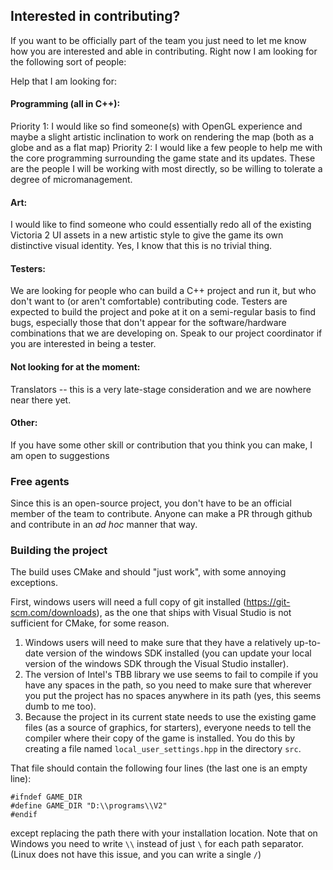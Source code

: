 ## Interested in contributing?

If you want to be officially part of the team you just need to let me know how you are interested and able in contributing. Right now I am looking for the following sort of people:

Help that I am looking for:

#### Programming (all in C++):
Priority 1: I would like so find someone(s) with OpenGL experience and maybe a slight artistic inclination to work on rendering the map (both as a globe and as a flat map)
Priority 2: I would like a few people to help me with the core programming surrounding the game state and its updates. These are the people I will be working with most directly, so be willing to tolerate a degree of micromanagement.

#### Art:
I would like to find someone who could essentially redo all of the existing Victoria 2 UI assets in a new artistic style to give the game its own distinctive visual identity. Yes, I know that this is no trivial thing.


#### Testers:
We are looking for people who can build a C++ project and run it, but who don't want to (or aren't comfortable) contributing code. Testers are expected to build the project and poke at it on a semi-regular basis to find bugs, especially those that don't appear for the software/hardware combinations that we are developing on. Speak to our project coordinator if you are interested in being a tester.

#### Not looking for at the moment:
Translators -- this is a very late-stage consideration and we are nowhere near there yet.

#### Other:
If you have some other skill or contribution that you think you can make, I am open to suggestions 

### Free agents

Since this is an open-source project, you don't have to be an official member of the team to contribute. Anyone can make a PR through github and contribute in an *ad hoc* manner that way.

### Building the project

The build uses CMake and should "just work", with some annoying exceptions.

First, windows users will need a full copy of git installed (https://git-scm.com/downloads), as the one that ships with Visual Studio is not sufficient for CMake, for some reason.

1. Windows users will need to make sure that they have a relatively up-to-date version of the windows SDK installed (you can update your local version of the windows SDK through the Visual Studio installer).
2. The version of Intel's TBB library we use seems to fail to compile if you have any spaces in the path, so you need to make sure that wherever you put the project has no spaces anywhere in its path (yes, this seems dumb to me too).
3. Because the project in its current state needs to use the existing game files (as a source of graphics, for starters), everyone needs to tell the compiler where their copy of the game is installed. You do this by creating a file named `local_user_settings.hpp` in the directory `src`.

That file should contain the following four lines (the last one is an empty line):
```
#ifndef GAME_DIR
#define GAME_DIR "D:\\programs\\V2"
#endif

```
except replacing the path there with your installation location. Note that on Windows you need to write `\\` instead of just `\` for each path separator. (Linux does not have this issue, and you can write a single `/`)
